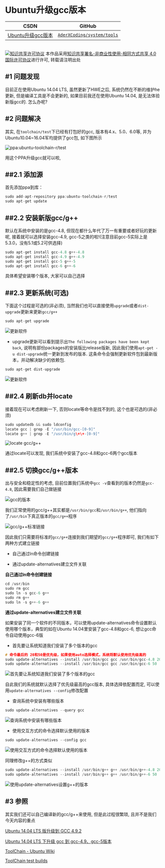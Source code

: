 Ubuntu升级gcc版本
=======


| CSDN | GitHub |
|:----:|:------:|
| [Ubuntu升级gcc版本](http://blog.csdn.net/gatieme/article/details/52871438) | [`AderXCoding/system/tools`](https://github.com/gatieme/AderXCoding/tree/master/system/upgrade_gcc) |


<br>
<a rel="license" href="http://creativecommons.org/licenses/by-nc-sa/4.0/"><img alt="知识共享许可协议" style="border-width:0" src="https://i.creativecommons.org/l/by-nc-sa/4.0/88x31.png" /></a>
本作品采用<a rel="license" href="http://creativecommons.org/licenses/by-nc-sa/4.0/">知识共享署名-非商业性使用-相同方式共享 4.0 国际许可协议</a>进行许可, 转载请注明出处
<br>



#1	问题发现
-------


目前正在使用Ubuntu 14.04 LTS, 虽然更新了HWE之后, 系统仍然在不断的维护he更新, 但是编译工具是不会更新的, 如果目前我还在使用Ubuntu 14.04, 是无法体验新版gcc的. 怎么办呢?



#2	问题解决
-------

其实, 在`toolchain/test`下已经有打包好的gcc, 版本有4.x、5.0、6.0等, 并为Ubuntu10.04~16.04军均提供了gcc包, 如下图所示

![ppa:ubuntu-toolchain-r/test](toolchain-ppa.png)


用这个PPA升级gcc就可以啦,


##2.1	添加源
-------

首先添加ppa到库：

```cpp
sudo add-apt-repository ppa:ubuntu-toolchain-r/test
sudo apt-get update
```


##2.2	安装新版gcc/g++
-------

默认在系统中安装的是gcc-4.8, 但现在都什么年代了万一有重要或者好玩的更新呢, 接着就可以选择安装gcc-4.9, gcc-5之类的啦!(注意目前gcc-5实际上是5.3.0，没有5.1或5.2可供选择)

```cpp
sudo apt-get install gcc-4.8 g++-4.8
sudo apt-get install gcc-4.9 g++-4.9
sudo apt-get install gcc-5 g++-5
sudo apt-get install gcc-6 g++-6
```

具体希望安装哪个版本, 大家可以自己选择


##2.3	更新系统(可选)
-------

下面这个过程是可选的(非必须), 当然我们也可以直接使用`upgrade`或者`dist-upgrade`更新来更新`gcc/g++`


```cpp
sudo apt-get upgrade
```

![更新软件](apt-get-upgrade.png)


*	upgrade更新可以看到提示出`The following packages have been kept back`, 说明有部份packages的安装版比release版新, 因此我们使用`apt-get -u dist-upgrade`统一更新到发布的版本. 这条命令会强制更新软件包到最新版本，并动解决缺少的依赖包.


```cpp
sudo apt-get dist-upgrade
```

![更新软件](apt-get-dist-upgrade.png)


##2.4	刷新db并locate
-------

接着现在可以考虑刷新一下, 否则locate等命令是找不到的, 这个也是可选的(非必须)

```cpp
sudo updatedb && sudo ldconfig
locate gcc | grep -E "/usr/bin/gcc-[0-9]"
locate g++ | grep -E "/usr/bin/g\+\+-[0-9]"
```

![locate gcc/g++](locate-gcc-g++.png)

通过locate可以发现, 我们系统中安装了gcc-4.8和gcc-6两个gcc版本


##2.5	切换gcc/g++版本
-------


出与安全和稳定性的考虑, 目前位置我们系统中`gcc -v`查看到的版本仍然是`gcc-4.8`, 因此需要我们自己做链接


![gcc的版本](gcc-version.png)


我们正常使用的gcc/g++其实都是`/usr/bin/gcc`和`/usr/bin/g++`, 他们指向了`/usr/bin`下真正版本的`gcc/g++`程序


![gcc/g++标准链接](ll-which-gcc-g++.png)



因此我们只需要将标准的`gcc/g++`连接到我们期望的`gcc/g++`程序即可, 我们有如下两种方式建立链接

*	自己通过ln命令创建链接

*	通过update-alternatives建立文件关联

**自己通过ln命令创建链接**


```cpp
cd /usr/bin
sudo rm gcc
sudo ln -s gcc-6 g++
sudo rm g++
sudo ln -s g++-6 g++
```

**通过update-alternatives建立文件关联**

如果安装了同一个软件的不同版本，可以使用update-alternatives命令设置默认使用哪个版本，典型的如在Ubuntu 14.04里安装了gcc-4.8和gcc-6, 想让gcc命令自动使用gcc-6版


*	首先要让系统知道我们安装了多个版本的gcc


```cpp
# 命令最后的 20和50是优先级，如果使用auto选择模式，系统将默认使用优先级高的
sudo update-alternatives --install /usr/bin/gcc gcc /usr/bin/gcc-4.8 20
sudo update-alternatives --install /usr/bin/gcc gcc /usr/bin/gcc-6 50
```



![首先要让系统知道我们安装了多个版本的gcc](update-alternatives--install.png)


自此我们的系统就默认选择了优先级最高的gcc版本, 具体选择依配置而定, 可以使用`update-alternatives --config`修改配置


*	查询系统中安装有哪些版本

```cpp
sudo update-alternatives --query gcc
```

![查询系统中安装有哪些版本](update-alternatives--query.png)

*	使用交互方式的命令选择默认使用的版本

```cpp
sudo update-alternatives --config gcc
```

![使用交互方式的命令选择默认使用的版本](update-alternatives--config.png)

同理修改g++的方式类似
```cpp
sudo update-alternatives --install /usr/bin/g++ g++ /usr/bin/g++-4.8 20
sudo update-alternatives --install /usr/bin/g++ g++ /usr/bin/g++-6 50
```

![使用update-alternatives设置g++的版本](update-alternatives-g++.png)

#3	参照
-------

其实我们还可以自己编译新的gcc/g++来使用, 但是此过程很繁琐, 且并不是我们今天内容的重点



[Ubuntu 14.04 LTS 版升级到 GCC 4.9.2](http://blog.sina.com.cn/s/blog_54dd80920102vvt6.html)


[Ubuntu 14.04 LTS 下升级 gcc 到 gcc-4.9、gcc-5版本](http://www.open-open.com/lib/view/open1454683984651.html)

[ToolChain - Ubuntu Wiki](https://wiki.ubuntu.com/ToolChain)

[ToolChain test builds](https://launchpad.net/~ubuntu-toolchain-r/+archive/ubuntu/test)

